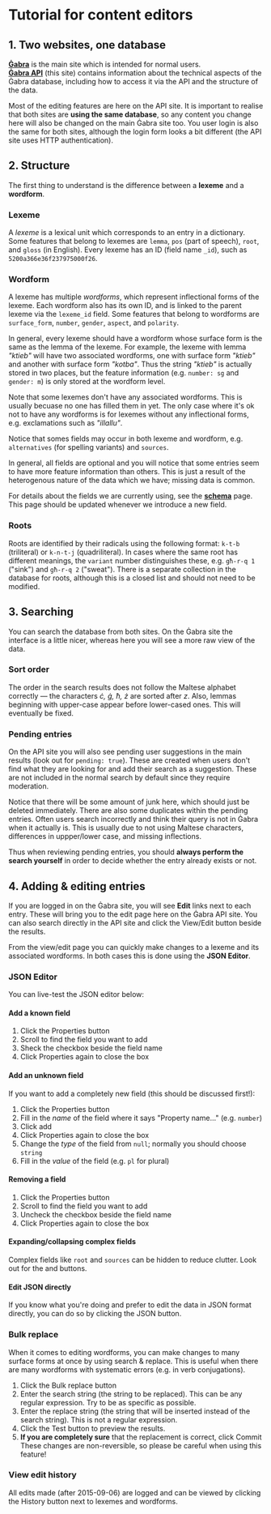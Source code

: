 # Tutorial for content editors

## 1. Two websites, one database

**[Ġabra](http://mlrs.research.um.edu.mt/resources/gabra/)** is the main site which is intended for normal users.  
**[Ġabra API](http://mlrs.research.um.edu.mt/resources/gabra-api/)** (this site) contains information about the technical aspects of the Ġabra database, including how to access it via the API and the structure of the data.

Most of the editing features are here on the API site.
It is important to realise that both sites are **using the same database**, so any content you change here will also be changed on the main Ġabra site too.
You user login is also the same for both sites, although the login form looks a bit different (the API site uses HTTP authentication).

## 2. Structure

The first thing to understand is the difference between a **lexeme** and a **wordform**.

### Lexeme

A _lexeme_ is a lexical unit which corresponds to an entry in a dictionary.
Some features that belong to lexemes are `lemma`, `pos` (part of speech), `root`, and `gloss` (in English).
Every lexeme has an ID (field name `_id`), such as `5200a366e36f237975000f26`.

### Wordform

A lexeme has multiple _wordforms_, which represent inflectional forms of the lexeme.
Each wordform also has its own ID, and is linked to the parent lexeme via the `lexeme_id` field.
Some features that belong to wordforms are `surface_form`, `number`, `gender`, `aspect`, and `polarity`.

In general, every lexeme should have a wordform whose surface form is the same as the lemma of the lexeme.
For example, the lexeme with lemma _"ktieb"_ will have two associated wordforms, one with surface form _"ktieb"_ and another with surface form _"kotba"_.
Thus the string _"ktieb"_ is actually stored in two places, but the feature information (e.g. `number: sg` and `gender: m`) is only stored at the wordform level.

Note that some lexemes don't have any associated wordforms.
This is usually becuase no one has filled them in yet.
The only case where it's ok not to have any wordforms is for lexemes without any inflectional forms, e.g. exclamations such as _"illallu"_.

Notice that somes fields may occur in both lexeme and wordform, e.g. `alternatives` (for spelling variants) and `sources`.

In general, all fields are optional and you will notice that some entries seem to have more feature information
than others. This is just a result of the heterogenous nature of the data which we have; missing data is common.

<div class="alert alert-info">

For details about the fields we are currently using, see the **[schema](schema)** page.
This page should be updated whenever we introduce a new field.

</div>

### Roots

Roots are identified by their radicals using the following format: `k-t-b` (triliteral) or `k-n-t-j` (quadriliteral).
In cases where the same root has different meanings, the `variant` number distinguishes these, e.g. `għ-r-q 1` ("sink") and `għ-r-q 2` ("sweat").
There is a separate collection in the database for roots, although this is a closed list and should not need to be modified.

## 3. Searching

You can search the database from both sites.
On the Ġabra site the interface is a little nicer, whereas here you will see a more raw view of the data.

### Sort order

The order in the search results does not follow the Maltese alphabet correctly — the characters _ċ, ġ, ħ, ż_ are sorted after _z_.
Also, lemmas beginning with upper-case appear before lower-cased ones.
This will eventually be fixed.

### Pending entries

On the API site you will also see pending user suggestions in the main results (look out for `pending: true`).
These are created when users don't find what they are looking for and add their search as a suggestion.
These are not included in the normal search by default since they require moderation.

Notice that there will be some amount of junk here, which should just be deleted immediately.
There are also some duplicates within the pending entries.
Often users search incorrectly and think their query is not in Ġabra when it actually is.
This is usually due to not using Maltese characters, differences in uppper/lower case, and missing inflections.

Thus when reviewing pending entries, you should **always perform the search yourself** in order to decide whether the entry already exists or not.

## 4. Adding & editing entries

If you are logged in on the Ġabra site, you will see **Edit** links next to each entry.
These will bring you to the edit page here on the Ġabra API site.
You can also search directly in the API site and click the <a class="btn btn-xs btn-warning"><span class="glyphicon glyphicon-info-sign"></span> View/Edit</a> button beside the results.

From the view/edit page you can quickly make changes to a lexeme and its associated wordforms.
In both cases this is done using the **JSON Editor**.

### JSON Editor

You can live-test the JSON editor below:

<div id="editor"></div>
<script src="#{baseURL}/module/json-editor/dist/jsoneditor.min.js"></script>
<script src="#{baseURL}/javascripts/tutorial.js"></script>

#### Add a known field

1. Click the <a class="btn btn-xs btn-default"><span class="glyphicon glyphicon-pencil"></span> Properties</a> button
2. Scroll to find the field you want to add
3. Sheck the checkbox beside the field name
4. Click <a class="btn btn-xs btn-default"><span class="glyphicon glyphicon-pencil"></span> Properties</a> again to close the box

#### Add an unknown field

If you want to add a completely new field (this should be discussed first!):

1. Click the <a class="btn btn-xs btn-default"><span class="glyphicon glyphicon-pencil"></span> Properties</a> button
2. Fill in the _name_ of the field where it says "Property name..." (e.g. `number`)
3. Click <a class="btn btn-xs btn-default"><span class="glyphicon glyphicon-plus"></span> add</a>
4. Click <a class="btn btn-xs btn-default"><span class="glyphicon glyphicon-pencil"></span> Properties</a> again to close the box
5. Change the _type_ of the field from `null`; normally you should choose `string`
6. Fill in the _value_ of the field (e.g. `pl` for plural)

#### Removing a field

1. Click the <a class="btn btn-xs btn-default"><span class="glyphicon glyphicon-pencil"></span> Properties</a> button
2. Scroll to find the field you want to add
3. Uncheck the checkbox beside the field name
4. Click <a class="btn btn-xs btn-default"><span class="glyphicon glyphicon-pencil"></span> Properties</a> again to close the box

#### Expanding/collapsing complex fields

Complex fields like `root` and `sources` can be hidden to reduce clutter.
Look out for the
<a class="btn btn-xs btn-default"><span class="glyphicon glyphicon-chevron-right"></span></a>
and
<a class="btn btn-xs btn-default"><span class="glyphicon glyphicon-chevron-down"></span></a>
buttons.

#### Edit JSON directly

If you know what you're doing and prefer to edit the data in JSON format directly,
you can do so by clicking the <a class="btn btn-xs btn-default"><span class="glyphicon glyphicon-pencil"></span> JSON</a> button.

### Bulk replace

When it comes to editing wordforms, you can make changes to many surface forms at once by using search & replace.
This is useful when there are many wordforms with systematic errors (e.g. in verb conjugations).

1. Click the <a class="btn btn-xs btn-warning"><span class="glyphicon glyphicon-pencil"></span> Bulk replace</a> button
2. Enter the search string (the string to be replaced). This can be any regular expression. Try to be as specific as possible.
3. Enter the replace string (the string that will be inserted instead of the search string). This is not a regular expression.
4. Click the <a class="btn btn-xs btn-primary">Test</a> button to preview the results.
5. **If you are completely sure** that the replacement is correct, click <a class="btn btn-xs btn-warning"><span class="glyphicon glyphicon-flash"></span> Commit</a>
   These changes are non-reversible, so please be careful when using this feature!

### View edit history

All edits made (after 2015-09-06) are logged and can be viewed by clicking the
<a class="btn btn-xs btn-info"><span class="glyphicon glyphicon-time"></span> History</a> button next to lexemes and wordforms.
